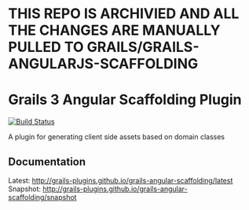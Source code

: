 # THIS REPO IS ARCHIVIED AND ALL THE CHANGES ARE MANUALLY PULLED TO GRAILS/GRAILS-ANGULARJS-SCAFFOLDING

# Grails 3 Angular Scaffolding Plugin

[![Build Status](https://travis-ci.org/grails-plugins/grails-angular-scaffolding.svg?branch=master)](https://travis-ci.org/grails-plugins/grails-angular-scaffolding)

A plugin for generating client side assets based on domain classes

## Documentation

Latest: http://grails-plugins.github.io/grails-angular-scaffolding/latest
Snapshot: http://grails-plugins.github.io/grails-angular-scaffolding/snapshot


